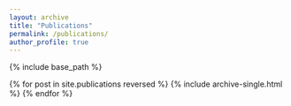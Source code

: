 ```yaml
---
layout: archive
title: "Publications"
permalink: /publications/
author_profile: true
---
```


<!-- {% if author.googlescholar %}
  You can also find my articles on <u><a href="{{author.googlescholar}}">my Google Scholar profile</a>.</u>
{% endif %} -->

{% include base_path %}

{% for post in site.publications reversed %}
  {% include archive-single.html %}
{% endfor %}


<!--
<html>
   <body style='overflow:hidden; width=50%'>
      <iframe name='my publications' 
          src='https://www.bibsonomy.org/user/abernstetter/myown?items=1000&resourcetype=publication&sortPage=year&sortPageOrder=desc&format=embed' 
          height='500px' 
          width='100%' 
          style='border: none; overflow:hidden;position:relative;'>
      <p>
        Unfortunately, your browser is not capable of showing embedded frames (iframes).
      </p>
      </iframe>
   </body>
</html>
-->
